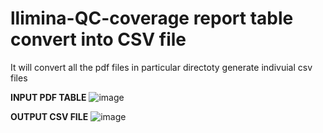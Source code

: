 # llimina-QC-coverage report table convert into CSV file

It will convert all the pdf files in particular directoty generate indivuial csv files

**INPUT PDF TABLE**
![image](https://github.com/user-attachments/assets/edb00db0-1d21-4c5e-80ae-019170e8fd4e)


**OUTPUT CSV FILE**
![image](https://github.com/user-attachments/assets/9e07ba29-08d3-4368-a6bf-a689e6ba6ca7)
